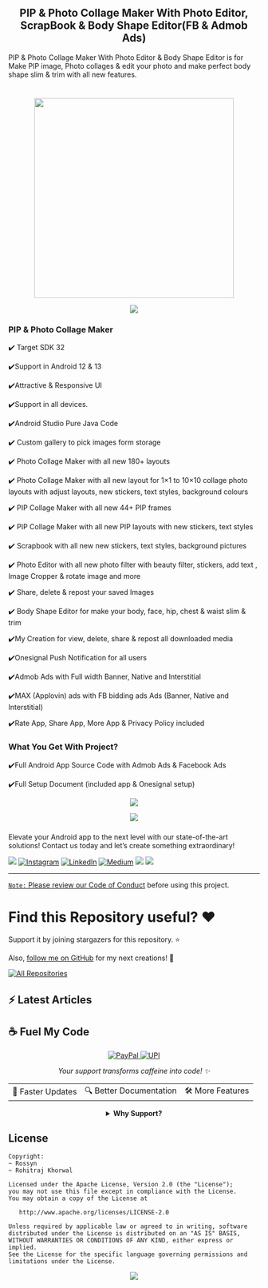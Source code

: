 <h2 align="center">PIP & Photo Collage Maker With Photo Editor, ScrapBook & Body Shape Editor(FB & Admob Ads)</h2>
  
PIP & Photo Collage Maker With Photo Editor & Body Shape Editor is for Make PIP image, Photo collages & edit your photo and make perfect body shape slim & trim with all new features.

# 

<p align="center">
    <a href="https://github.com/AndroidWithRossyn/PIP-Photo-Collage-Maker-With-Photo-Editor/blob/main/Demo.apk?raw=true">
      <img src="https://user-images.githubusercontent.com/118904953/222895845-f39f6c37-bd23-47e3-9295-70f077d01657.jpg" width= "400"/>
    </a>
  </p>
  
  <p align="center">
    <a href="">
      <img src="https://user-images.githubusercontent.com/118904953/222943294-01e230a3-2c58-4233-b6ea-56c0fe397adf.jpg"/>
    </a>
  </p>
  
### PIP & Photo Collage Maker
✔️ Target SDK 32

✔️Support in Android 12 & 13

✔️Attractive & Responsive UI

✔️Support in all devices.

✔️Android Studio Pure Java Code

✔️ Custom gallery to pick images form storage

✔️ Photo Collage Maker with all new 180+ layouts

✔️ Photo Collage Maker with all new layout for 1×1 to 10×10 collage photo layouts with adjust layouts, new stickers, text styles, background colours

✔️ PIP Collage Maker with all new 44+ PIP frames

✔️ PIP Collage Maker with all new PIP layouts with new stickers, text styles

✔️ Scrapbook with all new new stickers, text styles, background pictures

✔️ Photo Editor with all new photo filter with beauty filter, stickers, add text , Image Cropper & rotate image and more

✔️ Share, delete & repost your saved Images

✔️ Body Shape Editor for make your body, face, hip, chest & waist slim & trim

✔️My Creation for view, delete, share & repost all downloaded media

✔️Onesignal Push Notification for all users

✔️Admob Ads with Full width Banner, Native and Interstitial

✔️MAX (Applovin) ads with FB bidding ads Ads (Banner, Native and Interstitial)

✔️Rate App, Share App, More App & Privacy Policy included 



### What You Get With Project?
✔️Full Android App Source Code with Admob Ads & Facebook Ads

✔️Full Setup Document (included app & Onesignal setup) 

<p align="center">
    <a href="">
      <img src="https://user-images.githubusercontent.com/118904953/222943257-79504117-f388-4ee9-b0e4-91f931c2b1e8.png" />
    </a>
  </p>



   <p align="center">
    <a href="">
      <img src="https://user-images.githubusercontent.com/118904953/222943431-4d65be2e-a644-4c98-8930-a8e6e231c39c.png" />
    </a>
  </p>

###

Elevate your Android app to the next level with our state-of-the-art solutions! Contact us today and let’s create something extraordinary!

<div align="start">
  
<a href="mailto:banrossyn@gmail.com"><img src="https://img.shields.io/badge/Gmail-EA4335.svg?logo=Gmail&logoColor=white"></a>
[![Instagram](https://img.shields.io/badge/Instagram-%23E4405F.svg?logo=Instagram&logoColor=white)](https://instagram.com/rohitraj.khorwal) [![LinkedIn](https://img.shields.io/badge/LinkedIn-%230077B5.svg?logo=linkedin&logoColor=white)](https://www.linkedin.com/in/rohitrajkhorwal/) [![Medium](https://img.shields.io/badge/Medium-12100E?logo=medium&logoColor=white)](https://medium.com/@rohitrajkhorwal) 
<a href="https://t.me/banrossyn" target="_blank"><img src="https://img.shields.io/badge/Telegram-26A5E4.svg?logo=Telegram&logoColor=white"></a>
<a href="https://wa.me/+919694260426/" target="_blank"><img src="https://img.shields.io/badge/WhatsApp-25D366.svg?logo=WhatsApp&logoColor=white">
</div>


---

`Note:` Please review our [Code of Conduct](./CODE_OF_CONDUCT.md) before using this project.
# Find this Repository useful? ❤️

Support it by joining stargazers for this repository. ⭐

Also, [follow me on GitHub](https://github.com/AndroidWithRossyn/) for my next creations! 🤩

<p align="left">
<a href="https://github.com/AndroidWithRossyn?tab=repositories&sort=stargazers"><img alt="All Repositories" title="All Repositories" src="https://custom-icon-badges.demolab.com/badge/-Click%20Here%20For%20All%20My%20Repos-1F222E?style=for-the-badge&logoColor=white&logo=repo"/></a>
  
</p>


## :zap: Latest Articles

<!-- ARTICLES:START -->

<!-- ARTICLES:END -->




## ☕ Fuel My Code

<div align="center">
  <a href="https://www.paypal.com/paypalme/banrossyn">
    <img src="https://img.shields.io/badge/Support_My_Work-00457C?style=for-the-badge&logo=paypal&logoColor=white" alt="PayPal"/>
  </a>
   <a href="https://github.com/AndroidWithRossyn/AndroidWithRossyn/blob/main/donate/upi_scan.jpg?raw=true">
    <img src="https://img.shields.io/badge/Support_via_UPI-4CAF50?style=for-the-badge&logo=google-pay&logoColor=white" alt="UPI"/>
  </a>
  <p><i>Your support transforms caffeine into code! ✨</i></p>
  
  <table>
    <tr>
      <td>🚀 Faster Updates</td>
      <td>🔍 Better Documentation</td>
      <td>🛠️ More Features</td>
    </tr>
  </table>
  
  <details>
    <summary><b>Why Support?</b></summary>
    <p>Every contribution helps me dedicate more time to creating high-quality open source Code. Your support directly translates to better software for everyone!</p>
  </details>
</div>



## License

```
Copyright: 
~ Rossyn
~ Rohitraj Khorwal

Licensed under the Apache License, Version 2.0 (the "License");
you may not use this file except in compliance with the License.
You may obtain a copy of the License at

   http://www.apache.org/licenses/LICENSE-2.0

Unless required by applicable law or agreed to in writing, software
distributed under the License is distributed on an "AS IS" BASIS,
WITHOUT WARRANTIES OR CONDITIONS OF ANY KIND, either express or implied.
See the License for the specific language governing permissions and
limitations under the License.
```

<p align="center">
  <img src="https://capsule-render.vercel.app/api?type=waving&color=gradient&height=60&section=footer"/>
</p>
